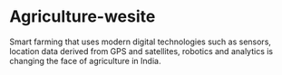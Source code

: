 # Agriculture-wesite
Smart farming that uses modern digital technologies such as sensors, location data derived from GPS and satellites, robotics and analytics is changing the face of agriculture in India.
